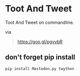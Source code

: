 # Toot And Tweet

Toot And Tweet on commandline.

via
> https://goo.gl/pgvvbR

## don't forget pip install
`pip install Mastodon.py twython`
